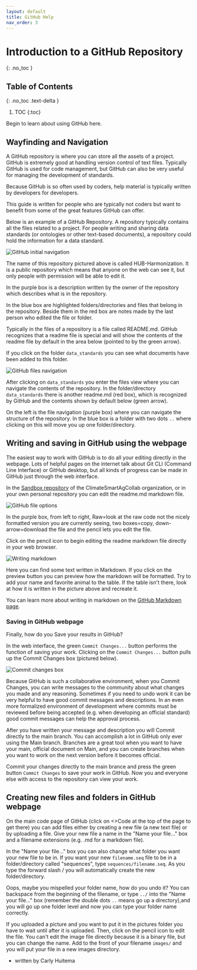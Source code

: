 ```yaml
---
layout: default
title: GitHub Help
nav_order: 3
---
```


# Introduction to a GitHub Repository
{: .no_toc }

## Table of Contents
{: .no_toc .text-delta }

1. TOC
{:toc}

Begin to learn about using GitHub here.

## Wayfinding and Navigation

A GitHub repository is where you can store all the assets of a project. GitHub is extremely good at handling version control of text files. Typically GitHub is used for code management, but GitHub can also be very useful for managing the development of standards.

Because GitHub is so often used by coders, help material is typically written by developers for developers.

This guide is written for people who are typically not coders but want to benefit from some of the great features GitHub can offer.

Below is an example of a GitHub Repository. A repository typically contains all the files related to a project. For people writing and sharing data standards (or ontologies or other text-based documents), a repository could hold the information for a data standard.

![GitHub initial navigation](../assets/images/github_initial_navigation.PNG)

The name of this repository pictured above is called HUB-Harmonization. It is a public repository which means that anyone on the web can see it, but only people with permission will be able to edit it.

In the purple box is a description written by the owner of the repository which describes what is in the repository.

In the blue box are highlighted folders/directories and files that belong in the repository. Beside them in the red box are notes made by the last person who edited the file or folder.

Typically in the files of a repository is a file called README.md. GitHub recognizes that a readme file is special and will show the contents of the readme file by default in the area below (pointed to by the green arrow).

If you click on the folder `data_standards` you can see what documents have been added to this folder.

![GitHub files navigation](../assets/images/github_files_navigation.PNG)

After clicking on `data_standards` you enter the files view where you can navigate the contents of the repository. In the folder/directory `data_standards` there is another readme.md (red box), which is recognized by GitHub and the contents shown by default below (green arrow). 

On the left is the file navigation (purple box) where you can navigate the structure of the repository. In the blue box is a folder with two dots `..` where clicking on this will move you up one folder/directory.

## Writing and saving in GitHub using the webpage

The easiest way to work with GitHub is to do all your editing directly in the webpage. Lots of helpful pages on the internet talk about Git CLI (Command Line Interface) or GitHub desktop, but all kinds of progress can be made in GitHub just through the web interface.

In the [Sandbox repository](https://github.com/ClimateSmartAgCollab/sandbox) of the ClimateSmartAgCollab organization, or in your own personal repository you can edit the readme.md markdown file.

![GitHub file options](../assets/images/github_file_options.png)

In the purple box, from left to right, Raw=look at the raw code not the nicely formatted version you are currently seeing, two boxes=copy, down-arrow=download the file and the pencil lets you edit the file.

Click on the pencil icon to begin editing the readme markdown file directly in your web browser.


![Writing markdown](../assets/images/github_writing_markdown.png)

Here you can find some text written in Markdown. If you click on the preview button you can preview how the markdown will be formatted. Try to add your name and favorite animal to the table. If the table isn't there, look at how it is written in the picture above and recreate it.

You can learn more about writing in markdown on the [GitHub Markdown page](https://docs.github.com/en/get-started/writing-on-github/getting-started-with-writing-and-formatting-on-github/basic-writing-and-formatting-syntax).

### Saving in GitHub webpage
Finally, how do you Save your results in GitHub?

In the web interface, the green `Commit Changes...` button performs the function of saving your work. Clicking on the `Commit Changes...` button pulls up the Commit Changes box (pictured below).

![Commit changes box](../assets/images/github_commit_changes.png)

Because GitHub is such a collaborative environment, when you Commit Changes, you can write messages to the community about what changes you made and any reasoning. Sometimes if you need to undo work it can be very helpful to have good commit messages and descriptions. In an even more formalized environment of development where commits must be reviewed before being accepted (e.g. when developing an official standard) good commit messages can help the approval process.

After you have written your message and description you will Commit directly to the main branch. You can accomplish a lot in GitHub only ever using the Main branch. Branches are a great tool when you want to have your main, official document on Main, and you can create branches when you want to work on the next version before it becomes official.

Commit your changes directly to the main brance and press the green button `Commit Changes` to save your work in GitHub. Now you and everyone else with access to the repository can view your work.

## Creating new files and folders in GitHub webpage

On the main code page of GitHub (click on <>Code at the top of the page to get there) you can add files either by creating a new file (a new text file) or by uploading a file. Give your new file a name in the "Name your file..." box and a filename extensions (e.g. .md for a markdown file).

In the "Name your file..." box you can also change what folder you want your new file to be in. If you want your new `filename.seq` file to be in a folder/directory called "sequences", type `sequences/filename.seq`. As you type the forward slash / you will automatically create the new folder/directory.

Oops, maybe you mispelled your folder name, how do you undo it? You can backspace from the beginning of the filename, or type `../` into the "Name your file..." box (remember the double dots `..` means go up a directory),and you will go up one folder level and now you can type your folder name correctly. 

If you uploaded a picture and you want to put it in the pictures folder you have to wait until after it is uploaded. Then, click on the pencil icon to edit the file. You can't edit the image file directly because it is a binary file, but you can change the name. Add to the front of your filename `images/` and you will put your file in a new images directory.

- written by Carly Huitema
